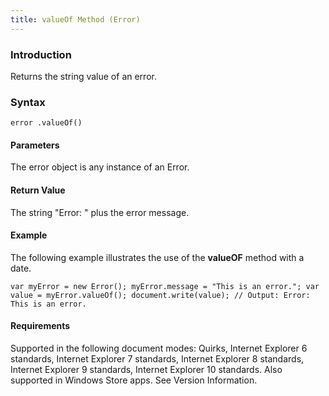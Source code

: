 ```yaml
---
title: valueOf Method (Error)
---
```


### Introduction 

 Returns the string value of an error.

### Syntax 

```
error .valueOf()
```

#### Parameters 

<div id="parametersSection" class="section" name="collapseableSection" style="">
  <p xmlns:util="util">
    The <span class="parameter" sdata="paramReference">error</span> object is any instance of an Error.
  </p>
</div>

#### Return Value 

<div id="returnValueSection" class="section" name="collapseableSection" style="">
  <p xmlns:util="util">
    The string "Error: " plus the error message.
  </p>
</div>

#### Example 

<p xmlns:util="util">
  The following example illustrates the use of the <b>valueOF</b> method with a date.
</p>

```
var myError = new Error(); myError.message = "This is an error."; var value = myError.valueOf(); document.write(value); // Output: Error: This is an error.
```

#### Requirements 

<div id="requirementsTitleSection" class="section" name="collapseableSection" style="">
  <p xmlns:util="util"></p>
  <p>
    Supported in the following document modes: Quirks, Internet Explorer 6 standards, Internet Explorer 7 standards, Internet Explorer 8 standards, Internet Explorer 9 standards, Internet Explorer 10
    standards. Also supported in Windows Store apps. See Version Information.
  </p>
</div>

